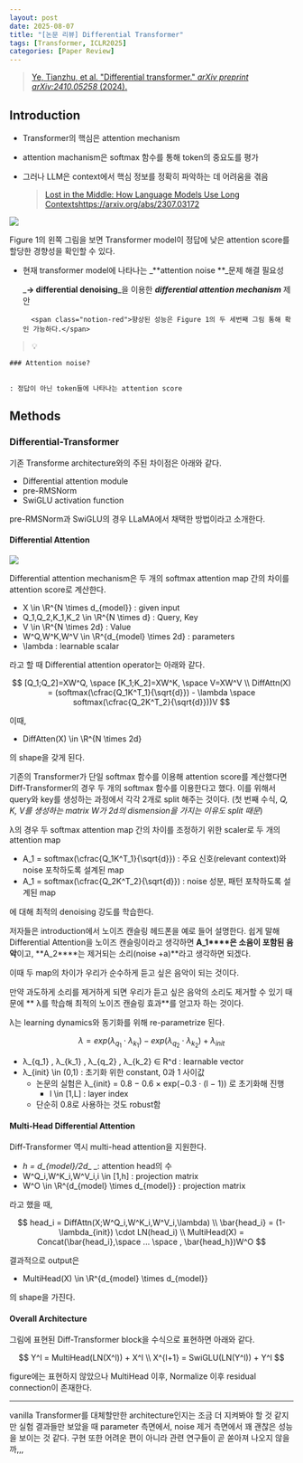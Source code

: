 ```yaml
---
layout: post
date: 2025-08-07
title: "[논문 리뷰] Differential Transformer"
tags: [Transformer, ICLR2025]
categories: [Paper Review]
---
```


> [Ye, Tianzhu, et al. "Differential transformer." ](https://arxiv.org/abs/2410.05258)[_arXiv preprint arXiv:2410.05258_](https://arxiv.org/abs/2410.05258)[ (2024).](https://arxiv.org/abs/2410.05258)



## Introduction

- Transformer의 핵심은 attention mechanism
- attention machanism은 softmax 함수를 통해 token의 중요도를 평가
- 그러나 LLM은 context에서 핵심 정보를 정확히 파악하는 데 어려움을 겪음

	> [Lost in the Middle: How Language Models Use Long Contextshttps://arxiv.org/abs/2307.03172](https://arxiv.org/abs/2307.03172)


![](https://prod-files-secure.s3.us-west-2.amazonaws.com/542b861c-36a8-4051-84e5-8804b6728dba/9083ea56-691a-4752-ae26-47f403431ac8/image.png?X-Amz-Algorithm=AWS4-HMAC-SHA256&X-Amz-Content-Sha256=UNSIGNED-PAYLOAD&X-Amz-Credential=ASIAZI2LB4666BYW6NGA%2F20250927%2Fus-west-2%2Fs3%2Faws4_request&X-Amz-Date=20250927T190104Z&X-Amz-Expires=3600&X-Amz-Security-Token=IQoJb3JpZ2luX2VjECMaCXVzLXdlc3QtMiJGMEQCICX7cCyNipk6PxKS9GK0zQazV4yqLMV50oO%2BenZhnK7kAiAsqUrvLviylkt9DqnlL9BRQ3HIcXQRDMc9fCzZWZhdASqIBAis%2F%2F%2F%2F%2F%2F%2F%2F%2F%2F8BEAAaDDYzNzQyMzE4MzgwNSIMnvhH390g4tcTgfEcKtwD5Y1L%2FGx7dfNNtUCC2qCQrVBMu7WH6M%2BX%2FckFBHKuyxxGvw6VlTuraB3ePRBK1MOt64oqw6yB7gRxF8b0PUI8N6NB6%2Bd8gP99a%2FPW5xw8HgLkeg7iZYeiAYtrhXUWHPoPUU2820kbvPIQhM6Kb6ncZRl7tWoMDYu%2FhumdtT757Oo5dsHwJWvHonEzi8FJa8y%2BsBWpsuEuGgre88N0W82bMWc35QdxXx%2Fqoa3LF0hf98gtNZ2oibV%2FM2tZx2%2F6PHRKCLcBbwE3GKZxUFf5BsRdstGzpncQfI9VNNr5BdHdccXMoalXfBBJpcINsgqfiwB7wI7dZ17zCnH3%2FKwOMwgciiSx2FpMzJkjabeYzhUn4vJu6FdokCFKZ3qETAtystyIfPrcZZDfD1nA00QrD0NU3Hl9ANsKs%2Bj9CCV1IK5uLQ8ll6G%2BXQZKHnZDzSGkIlh8Ln82Z1ZjZTL7pmcLLk927Lc7FkHxQgfFX0Eycy6A4ZkFpittqUjfRq8MuRmlOdRgHPd6RScvhspMbrfth%2BkYCW1d8AjPhnRYMp2898Wux%2FBfKwj05W7z0hDEONxM9zhPrTovNC7wJLCbb0z8YcNuXRLb0e9gMG8w%2Br%2Be30ZIpUP5RbUDvK69KuD2dAYw9efgxgY6pgHOMwmtJQo5qmuq2KYaBMZuXATEKoA8yuvNpazAlAPD9SL5urysCJS0qSDuZDCkaRA5iNFfOkCNITeN90vVhmYSfG1Hlck1UfbchxlVVfrH6n5HBPqcqq1dmQLjIiLC7zXGx00kEEoy2wDJAOT5KapjQHB%2BhEHRHQV8P6DzaOzUHNzR5l7lpJSoyJI6t1x7ZY7%2Fk%2BPbk1QKUobMuTP%2B6tdovuuniewp&X-Amz-Signature=958a19d469e7fb234b19ad2202714cba69783dabc9bf9fb0488d26cde081bb14&X-Amz-SignedHeaders=host&x-amz-checksum-mode=ENABLED&x-id=GetObject)


Figure 1의 왼쪽 그림을 보면 Transformer model이 정답에 낮은 attention score를 할당한 경향성을 확인할 수 있다.

- 현재 transformer model에 나타나는 _**attention noise **_문제 해결 필요성

	_**→ differential denoising**_을 이용한 _**differential attention mechanism**_ 제안


		<span class="notion-red">향상된 성능은 Figure 1의 두 세번째 그림 통해 확인 가능하다.</span>


> 💡 


	### Attention noise?


	: 정답이 아닌 token들에 나타나는 attention score



## Methods



### Differential-Transformer


기존 Transforme architecture와의 주된 차이점은 아래와 같다.

- Differential attention module
- pre-RMSNorm
- SwiGLU activation function

pre-RMSNorm과 SwiGLU의 경우 LLaMA에서 채택한 방법이라고 소개한다.



#### Differential Attention


![](https://prod-files-secure.s3.us-west-2.amazonaws.com/542b861c-36a8-4051-84e5-8804b6728dba/116d70b2-1963-4810-9167-f4c7d8a06e8f/image.png?X-Amz-Algorithm=AWS4-HMAC-SHA256&X-Amz-Content-Sha256=UNSIGNED-PAYLOAD&X-Amz-Credential=ASIAZI2LB4666BYW6NGA%2F20250927%2Fus-west-2%2Fs3%2Faws4_request&X-Amz-Date=20250927T190104Z&X-Amz-Expires=3600&X-Amz-Security-Token=IQoJb3JpZ2luX2VjECMaCXVzLXdlc3QtMiJGMEQCICX7cCyNipk6PxKS9GK0zQazV4yqLMV50oO%2BenZhnK7kAiAsqUrvLviylkt9DqnlL9BRQ3HIcXQRDMc9fCzZWZhdASqIBAis%2F%2F%2F%2F%2F%2F%2F%2F%2F%2F8BEAAaDDYzNzQyMzE4MzgwNSIMnvhH390g4tcTgfEcKtwD5Y1L%2FGx7dfNNtUCC2qCQrVBMu7WH6M%2BX%2FckFBHKuyxxGvw6VlTuraB3ePRBK1MOt64oqw6yB7gRxF8b0PUI8N6NB6%2Bd8gP99a%2FPW5xw8HgLkeg7iZYeiAYtrhXUWHPoPUU2820kbvPIQhM6Kb6ncZRl7tWoMDYu%2FhumdtT757Oo5dsHwJWvHonEzi8FJa8y%2BsBWpsuEuGgre88N0W82bMWc35QdxXx%2Fqoa3LF0hf98gtNZ2oibV%2FM2tZx2%2F6PHRKCLcBbwE3GKZxUFf5BsRdstGzpncQfI9VNNr5BdHdccXMoalXfBBJpcINsgqfiwB7wI7dZ17zCnH3%2FKwOMwgciiSx2FpMzJkjabeYzhUn4vJu6FdokCFKZ3qETAtystyIfPrcZZDfD1nA00QrD0NU3Hl9ANsKs%2Bj9CCV1IK5uLQ8ll6G%2BXQZKHnZDzSGkIlh8Ln82Z1ZjZTL7pmcLLk927Lc7FkHxQgfFX0Eycy6A4ZkFpittqUjfRq8MuRmlOdRgHPd6RScvhspMbrfth%2BkYCW1d8AjPhnRYMp2898Wux%2FBfKwj05W7z0hDEONxM9zhPrTovNC7wJLCbb0z8YcNuXRLb0e9gMG8w%2Br%2Be30ZIpUP5RbUDvK69KuD2dAYw9efgxgY6pgHOMwmtJQo5qmuq2KYaBMZuXATEKoA8yuvNpazAlAPD9SL5urysCJS0qSDuZDCkaRA5iNFfOkCNITeN90vVhmYSfG1Hlck1UfbchxlVVfrH6n5HBPqcqq1dmQLjIiLC7zXGx00kEEoy2wDJAOT5KapjQHB%2BhEHRHQV8P6DzaOzUHNzR5l7lpJSoyJI6t1x7ZY7%2Fk%2BPbk1QKUobMuTP%2B6tdovuuniewp&X-Amz-Signature=7e4b0e03ec809071c1554356b1a0c149c08bf5eceb7e4faa82a470f756954e6c&X-Amz-SignedHeaders=host&x-amz-checksum-mode=ENABLED&x-id=GetObject)


Differential attention mechanism은 두 개의 softmax attention map 간의 차이를 attention score로 계산한다.

- X \in \R^{N \times d\_{model}} : given input
- Q\_1,Q\_2,K\_1,K\_2 \in \R^{N \times d} : Query, Key
- V \in \R^{N \times 2d} : Value
- W^Q,W^K,W^V \in \R^{d\_{model} \times 2d} : parameters
- \lambda : learnable scalar

라고 할 때 Differential attention operator는 아래와 같다.


$$
[Q_1;Q_2]=XW^Q, \space [K_1;K_2]=XW^K, \space V=XW^V \\
DiffAttn(X) = (softmax(\cfrac{Q_1K^T_1}{\sqrt{d}}) - \lambda \space softmax(\cfrac{Q_2K^T_2}{\sqrt{d}}))V
$$


이때,

- DiffAtten(X) \in \R^{N \times 2d}

의 shape을 갖게 된다.


기존의 Transformer가 단일 softmax 함수를 이용해 attention score를 계산했다면 Diff-Transformer의 경우 두 개의 softmax 함수를 이용한다고 했다. 이를 위해서 query와 key를 생성하는 과정에서 각각 2개로 split 해주는 것이다. <span class="notion-red">(첫 번째 수식, </span><span class="notion-red">_Q, K, V를 생성하는 matrix W가 2d의 dismension을 가지는 이유도 split 때문_</span><span class="notion-red">)</span>


 λ의 경우 두 softmax attention map 간의 차이를 조정하기 위한 scaler로 두 개의 attention map

- A\_1 = softmax(\cfrac{Q\_1K^T\_1}{\sqrt{d}}) : 주요 신호(relevant context)와 noise 포착하도록 설계된 map
- A\_1 = softmax(\cfrac{Q\_2K^T\_2}{\sqrt{d}}) : noise 성분, 패턴 포착하도록 설계된 map 

에 대해 최적의 denoising 강도를 학습한다.


저자들은 introduction에서 노이즈 캔슬링 헤드폰을 예로 들어 설명한다. 쉽게 말해 Differential Attention을 노이즈 캔슬링이라고 생각하면 **A\_1****은 소음이 포함된 음악**이고, **A\_2****는 제거되는 소리(noise +a)**라고 생각하면 되겠다. 


이때 두 map의 차이가 우리가 순수하게 듣고 싶은 음악이 되는 것이다. 


만약 과도하게 소리를 제거하게 되면 우리가 듣고 싶은 음악의 소리도 제거할 수 있기 때문에 ** λ를 학습해 최적의 노이즈 캔슬링 효과**를 얻고자 하는 것이다.


λ는 learning dynamics와 동기화를 위해 re-parametrize 된다.


$$
\lambda = exp(\lambda_{q_1} \cdot \lambda_{k_1}) - exp(\lambda_{q_2} \cdot \lambda_{k_2}) + \lambda_{init}
$$

- λ\_{q\_1} , λ\_{k\_1} , λ\_{q\_2} , λ\_{k\_2} ∈ R^d : learnable vector
- λ\_{init} \in (0,1) : 초기화 위한 constant, 0과 1 사이값
	- 논문의 실험은 λ\_{init} = 0.8 − 0.6 × exp(−0.3 · (l − 1)) 로 초기화해 진행
		- l \in [1,L] : layer index
	- 단순히 0.8로 사용하는 것도 robust함


#### **Multi-Head Differential Attention**


Diff-Transformer 역시 multi-head attention을 지원한다.

- _h = d\_{model}/2d__ _: attention head의 수
- W^Q\_i,W^K\_i,W^V\_i,i \in [1,h] : projection matrix
- W^O \in \R^{d\_{model} \times d\_{model}} : projection matrix

라고 했을 때,


$$
head_i = DiffAttn(X;W^Q_i,W^K_i,W^V_i,\lambda) \\
\bar{head_i} = (1-\lambda_{init}) \cdot LN(head_i) \\
MultiHead(X) = Concat(\bar{head_i},\space ... \space , \bar{head_h})W^O
$$


결과적으로 output은

- MultiHead(X) \in \R^{d\_{model} \times d\_{model}}

의 shape을 가진다.



#### Overall Architecture


그림에 표현된 Diff-Transformer block을 수식으로 표현하면 아래와 같다.


$$
Y^l = MultiHead(LN(X^l)) + X^l \\
X^{l+1} = SwiGLU(LN(Y^l)) + Y^l
$$


figure에는 표현하지 않았으나 MultiHead 이후, Normalize 이후 residual connection이 존재한다.


---


vanilla Transformer를 대체할만한 architecture인지는 조금 더 지켜봐야 할 것 같지만 실험 결과들만 보았을 때 parameter 측면에서, noise 제거 측면에서 꽤 괜찮은 성능을 보이는 것 같다. 구현 또한 어려운 편이 아니라 관련 연구들이 곧 쏟아져 나오지 않을까,,,

